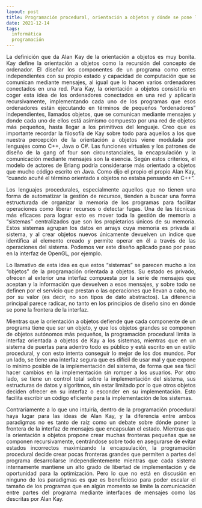 ```yaml
---
layout: post
title: Programación procedural, orientación a objetos y dónde se pone la frontera de la interfaz
date: 2021-12-14
tags:
  informática
  programación
---
```

<p style='text-align: justify;'>La definición que da Alan Kay de la orientación a objetos es muy bonita. Kay define la orientación a objetos como la recursión del concepto de ordenador. El diseñar los componentes de un programa como entes independientes con su propio estado y capacidad de computación que se comunican mediante mensajes, al igual que lo hacen varios ordenadores conectados en una red. Para Kay, la orientación a objetos consistiría en coger esta idea de los ordenadores conectados en una red y aplicarla recursivamente, implementando cada uno de los programas que esos ordenadores están ejecutando en términos de pequeños “ordenadores” independientes, llamados objetos, que se comunican mediante mensajes y donde cada uno de ellos está asimismo compuesto por una red de objetos más pequeños, hasta llegar a los primitivos del lenguaje. Creo que es importante recordar la filosofía de Kay sobre todo para aquellos a los que nuestra percepción de la orientación a objetos viene modulada por lenguajes como C++, Java o C#. Las funciones virtuales y los patrones de diseño de la gang of four son circunstanciales, la encapsulación y la comunicación mediante mensajes son la esencia. Según estos criterios, el modelo de actores de Erlang podría considerarse más orientado a objetos que mucho código escrito en Java. Como dijo el propio el propio Alan Kay, “cuando acuñé el término orientado a objetos no estaba pensando en C++”.</p>

<p style='text-align: justify;'>Los lenguajes procedurales, especialmente aquellos que no tienen una forma de automatizar la gestión de recursos, tienden a buscar una forma estructurada de organizar la memoria de los programas para facilitar operaciones como liberar recursos o detectar fugas. Una de las técnicas más eficaces para lograr esto es mover toda la gestión de memoria a “sistemas” centralizados que son los propietarios únicos de su memoria. Estos sistemas agrupan los datos en arrays cuya memoria es privada al sistema, y al crear objetos nuevos únicamente devuelven un índice que identifica al elemento creado y permite operar en él a través de las operaciones del sistema. Podemos ver este diseño aplicado paso por paso en la interfaz de OpenGL, por ejemplo.</p>

<p style='text-align: justify;'>Lo llamativo de esta idea es que estos “sistemas” se parecen mucho a los “objetos” de la programación orientada a objetos. Su estado es privado, ofrecen al exterior una interfaz compuesta por la serie de mensajes que aceptan y la información que devuelven a esos mensajes, y sobre todo se definen por el servicio que prestan o las operaciones que llevan a cabo, no por su valor (es decir, no son tipos de dato abstractos). La diferencia principal parece radicar, no tanto en los principios de diseño sino en dónde se pone la frontera de la interfaz.</p>

<p style='text-align: justify;'>Mientras que la orientación a objetos defiende que cada componente de un programa tiene que ser un objeto, y que los objetos grandes se componen de objetos autónomos más pequeños, la programación procedural limita la interfaz orientada a objetos de Kay a los sistemas, mientras que en un sistema de puertas para adentro todo es público y está escrito en un estilo procedural, y con esto intenta conseguir lo mejor de los dos mundos. Por un lado, se tiene una interfaz segura que es difícil de usar mal y que expone lo mínimo posible de la implementación del sistema, de forma que sea fácil hacer cambios en la implementación sin romper a los usuarios. Por otro lado, se tiene un control total sobre la implementación del sistema, sus estructuras de datos y algoritmos, sin estar limitado por lo que otros objetos deciden ofrecer en su interfaz o esconder en su implementación. Esto facilita escribir un código eficiente para la implementación de los sistemas.</p>

<p style='text-align: justify;'>Contrariamente a lo que uno intuiría, dentro de la programación procedural haya lugar para las ideas de Alan Kay, y la diferencia entre ambos paradigmas no es tanto de raíz como un debate sobre dónde poner la frontera de la interfaz de mensajes que encapsulan el estado. Mientras que la orientación a objetos propone crear muchas fronteras pequeñas que se componen recursivamente, centrándose sobre todo en asegurarse de evitar estados incorrectos maximizando la encapsulación, la programación procedural decide crear pocas fronteras grandes que permiten a partes del programa desarrollarse independientemente mientras que cada sistema internamente mantiene un alto grado de libertad de implementación y de oportunidad para la optimización. Pero lo que no está en discusión en ninguno de los paradigmas es que es beneficioso para poder escalar el tamaño de los programas que en algún momento se limite la comunicación entre partes del programa mediante interfaces de mensajes como las descritas por Alan Kay.</p>
